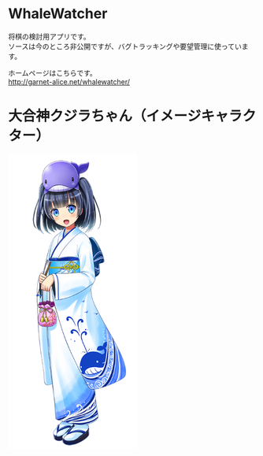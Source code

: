 WhaleWatcher
============

将棋の検討用アプリです。  
ソースは今のところ非公開ですが、バグトラッキングや要望管理に使っています。

ホームページはこちらです。  
http://garnet-alice.net/whalewatcher/
  
  
大合神クジラちゃん（イメージキャラクター）
============
![Alt text](https://github.com/ebifrier/WhaleWatcher/blob/master/image.png "大合神クジラちゃん")
